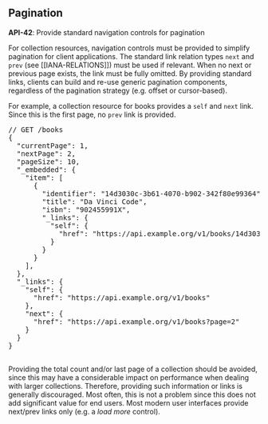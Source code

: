 ## Pagination

<div class="rule" id="api-42">
  <p class="rulelab"><strong>API-42</strong>: Provide standard navigation controls for pagination</p>
  <p>For collection resources, navigation controls must be provided to simplify pagination for client applications. The standard link relation types <code>next</code> and <code>prev</code> (see [[IANA-RELATIONS]]) must be used if relevant. When no next or previous page exists, the link must be fully omitted. By providing standard links, clients can build and re-use generic pagination components, regardless of the pagination strategy (e.g. offset or cursor-based).</p>
  <div class="example">
    <p>For example, a collection resource for books provides a <code>self</code> and <code>next</code> link. Since this is the first page, no <code>prev</code> link is provided.</p>
    <pre>
// GET /books
{
  "currentPage": 1,
  "nextPage": 2,
  "pageSize": 10,
  "_embedded": {
    "item": [
      {
        "identifier": "14d3030c-3b61-4070-b902-342f80e99364",
        "title": "Da Vinci Code",
        "isbn": "902455991X",
        "_links": {
          "self": {
            "href": "https://api.example.org/v1/books/14d3030c-3b61-4070-b902-342f80e99364"
          }
        }
      }
    ],
  },
  "_links": {
    "self": {
      "href": "https://api.example.org/v1/books"
    },
    "next": {
      "href": "https://api.example.org/v1/books?page=2"
    }
  }
}
    </pre>
  </div>
</div>

<p class="note">Providing the total count and/or last page of a collection should be avoided, since this may have a considerable impact on performance when dealing with larger collections. Therefore, providing such information or links is generally discouraged. Most often, this is not a problem since this does not add significant value for end users. Most modern user interfaces provide next/prev links only (e.g. a <em>load more</em> control).</p>
